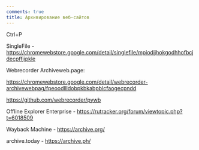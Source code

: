 ```yaml
---
comments: true
title: Архивирование веб-сайтов
---
```


Ctrl+P

SingleFile - <https://chromewebstore.google.com/detail/singlefile/mpiodijhokgodhhofbcjdecpffjipkle>

Webrecorder Archiveweb.page:

<https://chromewebstore.google.com/detail/webrecorder-archivewebpag/fpeoodllldobpkbkabpblcfaogecpndd>

<https://github.com/webrecorder/pywb>

Offline Explorer Enterprise - <https://rutracker.org/forum/viewtopic.php?t=6018509>

Wayback Machine - <https://archive.org/>

archive.today - <https://archive.ph/>